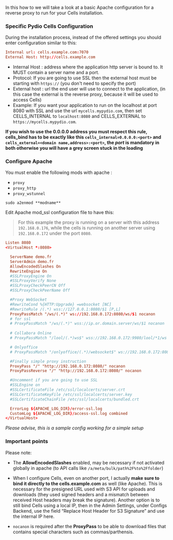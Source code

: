 In this how to we will take a look at a basic Apache configuration for a reverse proxy to run for your Cells installation.

### Specific Pydio Cells Configuration

During the installation process, instead of the offered settings you should enter configuration similar to this:

```conf
Internal url: cells.example.com:7070
External Host: http://cells.example.com
```

* Internal Host : address where the application http server is bound to. It MUST contain a server name and a port.
* Protocol: If you are going to use SSL then the external host must be starting with `https://` (you don't need to specify the port)
* External host : url the end user will use to connect to the application, (in this case the external is the reverse proxy, because it will be used to access Cells)
* Example:
  If you want your application to run on the localhost at port 8080 with SSL 
  and use the url `mycells.mypydio.com`,
  then set CELLS_INTERNAL to `localhost:8080` and CELLS_EXTERNAL to `https://mycells.mypydio.com`.

**If you wish to use the 0.0.0.0 address you must respect this rule, cells_bind has to be exactly like this `cells_internal=0.0.0.0:<port>` and `cells_external=<domain name,address>:<port>`, the *port* is mandatory in both otherwise you will have a grey screen stuck in the loading**

### Configure Apache

You must enable the following mods with apache :

* `proxy`
* `proxy_http`
* `proxy_wstunnel`

`sudo a2enmod **modname**`

Edit Apache mod_ssl configuration file to have this:

> For this example the proxy is running on a server with this address `192.168.0.176`, while the cells is running on another server using `192.168.0.172` under the port `8080`.

```conf
Listen 8080
<VirtualHost *:8080>

  ServerName demo.fr
  ServerAdmin demo.fr
  AllowEncodedSlashes On
  RewriteEngine On
  #SSLProxyEngine On
  #SSLProxyVerify None
  #SSLProxyCheckPeerCN Off
  #SSLProxyCheckPeerName Off

  #Proxy WebSocket
  #RewriteCond %{HTTP:Upgrade} =websocket [NC]
  #RewriteRule /(.*) wss://127.0.0.1:8080/$1 [P,L]
  ProxyPassMatch "/ws/(.*)" ws://192.168.0.172:8080/ws/$1 nocanon
  # for ssl
  # ProxyPassMatch "/ws/(.*)" wss://ip.or.domain.server/ws/$1 nocanon
  
  # Collabora Online
  # ProxyPassMatch "/lool/(.*)ws$" wss://192.168.0.172:9980/lool/*1/ws nocanon

  # Onlyoffice
  # ProxyPassMatch "/onlyoffice/(.*)/websocket$" ws://192.168.0.172:8080/onlyoffice/$1/websocket nocanon

  #Finally simple proxy instruction
  ProxyPass "/" "http://192.168.0.172:8080/" nocanon
  ProxyPassReverse "/" "http://192.168.0.172:8080/" nocanon

  #Uncomment if you are going to use SSL
  #SSLEngine on
  #SSLCertificateFile /etc/ssl/localcerts/server.crt
  #SSLCertificateKeyFile /etc/ssl/localcerts/server.key
  #SSLCertificateChainFile /etc/ssl/localcerts/bundled.crt

  ErrorLog ${APACHE_LOG_DIR}/error-ssl.log
  CustomLog ${APACHE_LOG_DIR}/access-ssl.log combined
</VirtualHost>
```

_Please advise, this is a sample config working for a simple setup_

### Important points

Please note:

- The **AllowEncodedSlashes** enabled, may be necessary if not activated globally in apache (to API calls like `/a/meta/bulk/path%2F%to%2Ffolder`)

- When I configure Cells, even on another port, I actually **make sure to bind it directly to the cells.example.com** as well (like Apache). This is necessary for the presigned URL used with S3 API for uploads and downloads (they used signed headers and a mismatch between received Host headers may break the signature). Another option is to still bind Cells using a local IP, then in the Admin Settings, under Configs Backend, use the field “Replace Host Header for S3 Signature” and use the internal IP here.

- `nocanon` is required after the **ProxyPass** to be able to download files that contains special characters such as commas/parthensis. 